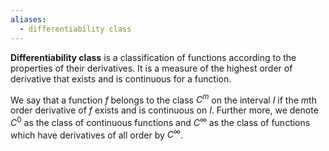 ```yaml
---
aliases:
  - differentiability class
---
```

**Differentiability class** is a classification of functions according to the properties of their derivatives. It is a measure of the highest order of derivative that exists and is continuous for a function.

We say that a function $f$ belongs to the class $C^m$ on the interval $I$ if the $m$th order derivative of $f$ exists and is continuous on $I$. Further more, we denote $C^0$ as the class of continuous functions and $C^\infty$ as the class of functions which have derivatives of all order by $C^\infty$.